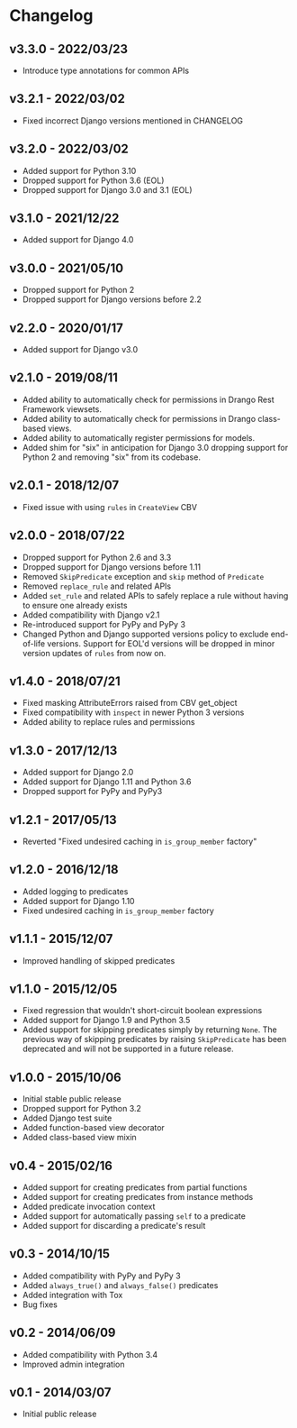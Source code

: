 Changelog
=========

## v3.3.0 - 2022/03/23

- Introduce type annotations for common APIs

## v3.2.1 - 2022/03/02

- Fixed incorrect Django versions mentioned in CHANGELOG

## v3.2.0 - 2022/03/02

- Added support for Python 3.10
- Dropped support for Python 3.6 (EOL)
- Dropped support for Django 3.0 and 3.1 (EOL)

## v3.1.0 - 2021/12/22

- Added support for Django 4.0

## v3.0.0 - 2021/05/10

- Dropped support for Python 2
- Dropped support for Django versions before 2.2

## v2.2.0 - 2020/01/17

- Added support for Django v3.0

## v2.1.0 - 2019/08/11

- Added ability to automatically check for permissions in Drango Rest Framework
  viewsets.
- Added ability to automatically check for permissions in Drango class-based
  views.
- Added ability to automatically register permissions for models.
- Added shim for "six" in anticipation for Django 3.0 dropping support for
  Python 2 and removing "six" from its codebase.

## v2.0.1 - 2018/12/07

- Fixed issue with using ``rules`` in ``CreateView`` CBV

## v2.0.0 - 2018/07/22

- Dropped support for Python 2.6 and 3.3
- Dropped support for Django versions before 1.11
- Removed ``SkipPredicate`` exception and ``skip`` method of ``Predicate``
- Removed ``replace_rule`` and related APIs
- Added ``set_rule`` and related APIs to safely replace a rule without having
  to ensure one already exists
- Added compatibility with Django v2.1
- Re-introduced support for PyPy and PyPy 3
- Changed Python and Django supported versions policy to exclude end-of-life
  versions. Support for EOL'd versions will be dropped in minor version
  updates of ``rules`` from now on.

## v1.4.0 - 2018/07/21

- Fixed masking AttributeErrors raised from CBV get_object
- Fixed compatibility with `inspect` in newer Python 3 versions
- Added ability to replace rules and permissions

## v1.3.0 - 2017/12/13

- Added support for Django 2.0
- Added support for Django 1.11 and Python 3.6
- Dropped support for PyPy and PyPy3

## v1.2.1 - 2017/05/13

- Reverted "Fixed undesired caching in `is_group_member` factory"

## v1.2.0 - 2016/12/18

- Added logging to predicates
- Added support for Django 1.10
- Fixed undesired caching in `is_group_member` factory

## v1.1.1 - 2015/12/07

- Improved handling of skipped predicates

## v1.1.0 - 2015/12/05

- Fixed regression that wouldn't short-circuit boolean expressions
- Added support for Django 1.9 and Python 3.5
- Added support for skipping predicates simply by returning `None`.
  The previous way of skipping predicates by raising `SkipPredicate`
  has been deprecated and will not be supported in a future release.

## v1.0.0 - 2015/10/06

- Initial stable public release
- Dropped support for Python 3.2
- Added Django test suite
- Added function-based view decorator
- Added class-based view mixin

## v0.4 - 2015/02/16

- Added support for creating predicates from partial functions
- Added support for creating predicates from instance methods
- Added predicate invocation context
- Added support for automatically passing `self` to a predicate
- Added support for discarding a predicate's result

## v0.3 - 2014/10/15

- Added compatibility with PyPy and PyPy 3
- Added `always_true()` and `always_false()` predicates
- Added integration with Tox
- Bug fixes

## v0.2 - 2014/06/09

- Added compatibility with Python 3.4
- Improved admin integration

## v0.1 - 2014/03/07

- Initial public release
